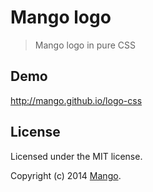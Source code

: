 # Mango logo

> Mango logo in pure CSS

## Demo

http://mango.github.io/logo-css

## License
Licensed under the MIT license.

Copyright (c) 2014 [Mango](http://getmango.com).
